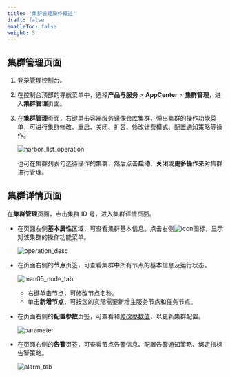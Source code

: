 ```yaml
---
title: "集群管理操作概述"
draft: false
enableToc: false
weight: 5
---
```


## 集群管理页面

1. 登录[管理控制台](https://console.shanhe.com/login)。

2. 在控制台顶部的导航菜单中，选择**产品与服务** > **AppCenter** > **集群管理**，进入**集群管理**页面。

3. 在**集群管理**页面，右键单击容器服务镜像仓库集群，弹出集群的操作功能菜单，可进行集群修改、重启、关闭、扩容、修改计费模式、配置通知策略等操作。

   <img src="/container/harbor/_images/man05_harbor_list_operation.png" alt="harbor_list_operation"  />

   也可在集群列表勾选待操作的集群，然后点击**启动**、**关闭**或**更多操作**来对集群进行管理。

## 集群详情页面

在**集群管理**页面，点击集群 ID 号，进入集群详情页面。

- 在页面左侧**基本属性**区域，可查看集群基本信息。点击右侧<img src="/container/harbor/_images/man05_menu_icon.png" alt="icon" />图标，显示对该集群的操作功能菜单。

  <img src="/container/harbor/_images/man05_operation_desc.png" alt="operation_desc"  />

- 在页面右侧的**节点**页签，可查看集群中所有节点的基本信息及运行状态。

  ![man05_node_tab](/container/harbor/_images/man05_node_tab.png)

  - 右键单击节点，可修改节点名称。
  - 单击**新增节点**，可按您的实际需要新增主服务节点和任务节点。

- 在页面右侧的**配置参数**页签，可查看和[修改参数值]()，以更新集群配置。

  <img src="/container/harbor/_images/man05_custom-parameter.png" alt="parameter" />

- 在页面右侧的**告警**页签，可查看节点告警信息、配置告警通知策略、绑定指标告警策略。

  <img src="/container/harbor/_images/man05_alarm_tab.png" alt="alarm_tab"  />

 

